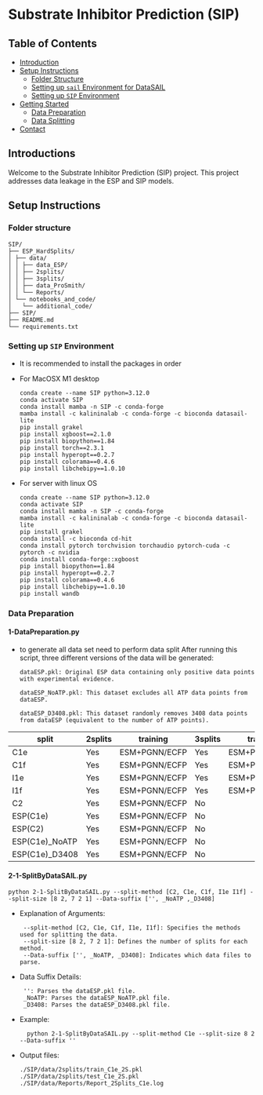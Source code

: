 # Substrate Inhibitor Prediction (SIP)

## Table of Contents

- [Introduction](#introduction)
- [Setup Instructions](#setup-instructions)
  - [Folder Structure](#folder-structure)
  - [Setting up `sail` Environment for DataSAIL](#setting-up-sail-environment-for-datasail)
  - [Setting up `SIP` Environment](#setting-up-sip-environment)
- [Getting Started](#getting-started)
  - [Data Preparation](#1-run-1-datapreparation.py)
  - [Data Splitting](#2-run-2-1-splitbydatasail.py)
- [Contact](#contact)

## Introductions

Welcome to the Substrate Inhibitor Prediction (SIP) project. This project addresses data leakage in the ESP and SIP models. 

## Setup Instructions
###  Folder structure
```
SIP/
├── ESP_HardSplits/
│ ├── data/
│ │ ├── data_ESP/
│ │ ├── 2splits/
│ │ ├── 3splits/
│ │ ├── data_ProSmith/
│ │ └── Reports/
│ └── notebooks_and_code/
│   └── additional_code/
├── SIP/
├── README.md
└── requirements.txt
```

### Setting up `SIP` Environment
* It is recommended to install the packages in order

* For MacOSX M1 desktop 

      conda create --name SIP python=3.12.0
      conda activate SIP
      conda install mamba -n SIP -c conda-forge
      mamba install -c kalininalab -c conda-forge -c bioconda datasail-lite
      pip install grakel
      pip install xgboost==2.1.0
      pip install biopython==1.84
      pip install torch==2.3.1
      pip install hyperopt==0.2.7
      pip install colorama==0.4.6
      pip install libchebipy==1.0.10

* For server with linux OS

      conda create --name SIP python=3.12.0
      conda activate SIP
      conda install mamba -n SIP -c conda-forge
      mamba install -c kalininalab -c conda-forge -c bioconda datasail-lite
      pip install grakel
      conda install -c bioconda cd-hit
      conda install pytorch torchvision torchaudio pytorch-cuda -c pytorch -c nvidia
      conda install conda-forge::xgboost
      pip install biopython==1.84
      pip install hyperopt==0.2.7
      pip install colorama==0.4.6
      pip install libchebipy==1.0.10
      pip install wandb

### Data Preparation

#### 1-DataPreparation.py 
* to generate all data set need to perform data split  After running this script, three different versions of the data will be generated:

      dataESP.pkl: Original ESP data containing only positive data points with experimental evidence.
  
      dataESP_NoATP.pkl: This dataset excludes all ATP data points from dataESP.
  
      dataESP_D3408.pkl: This dataset randomly removes 3408 data points from dataESP (equivalent to the number of ATP points).


| split          | 2splits  | training      | 3splits    | training       |
|----------------|----------|---------------|------------|----------------|
| C1e            | Yes      | ESM+PGNN/ECFP | Yes        | ESM+PGNN/ECFP  |
| C1f            | Yes      | ESM+PGNN/ECFP | Yes        | ESM+PGNN/ECFP  |
| I1e            | Yes      | ESM+PGNN/ECFP | Yes        | ESM+PGNN/ECFP  |
| I1f            | Yes      | ESM+PGNN/ECFP | Yes        | ESM+PGNN/ECFP  |
| C2             | Yes      | ESM+PGNN/ECFP | No         |                |
| ESP(C1e)       | Yes      | ESM+PGNN/ECFP | No         |                |
| ESP(C2)        | Yes      | ESM+PGNN/ECFP | No         |                |
| ESP(C1e)_NoATP | Yes      | ESM+PGNN/ECFP | No         |                |
| ESP(C1e)_D3408 | Yes      | ESM+PGNN/ECFP | No         |                |




#### 2-1-SplitByDataSAIL.py
```
python 2-1-SplitByDataSAIL.py --split-method [C2, C1e, C1f, I1e I1f] --split-size [8 2, 7 2 1] --Data-suffix ['', _NoATP ,_D3408]
```
* Explanation of Arguments:

       --split-method [C2, C1e, C1f, I1e, I1f]: Specifies the methods used for splitting the data.
       --split-size [8 2, 7 2 1]: Defines the number of splits for each method.
       --Data-suffix ['', _NoATP, _D3408]: Indicates which data files to parse.

* Data Suffix Details:

       '': Parses the dataESP.pkl file.
       _NoATP: Parses the dataESP_NoATP.pkl file.
       _D3408: Parses the dataESP_D3408.pkl file.

* Example:

        python 2-1-SplitByDataSAIL.py --split-method C1e --split-size 8 2 --Data-suffix ''

* Output files:

      ./SIP/data/2splits/train_C1e_2S.pkl
      ./SIP/data/2splits/test_C1e_2S.pkl
      ./SIP/data/Reports/Report_2Splits_C1e.log

